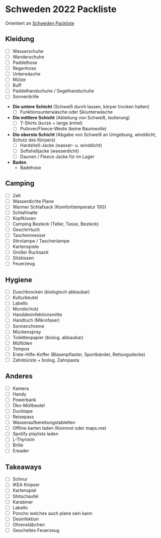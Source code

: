 # Schweden 2022 Packliste

Orientiert an [Schweden Packliste](..%2F..%2F2Areas%2FPrivateVault%2FPrivateVault%2F4Archive%2FKnuTripSchweden%2FSchweden%20Packliste.md)

## Kleidung
- [ ] Wasserschuhe  
- [ ] Wanderschuhe 
- [ ] Paddelhose 
- [ ] Regenhose 
- [ ] Unterwäsche 
- [ ] Mütze 
- [ ] Buff
- [ ] Paddelhandschuhe / Segelhandschuhe 
- [ ] Sonnenbrille 

- **Die untere Schicht** (Schweiß durch lassen, körper trocken halten)
	- [ ] Funktionsunterwäsche oder Skiunterwäsche
- **Die mittlere Schicht** (Ableitung von Schweiß, Isolierung)
	- [ ] T-Shirts (kurze + lange ärmel) 
	- [ ] Pullover/Fleece-Weste (keine Baumwolle)
- **Die oberste Schicht** (Abgabe von Schweiß an Umgebung, winddicht, Schutz des Körpers)
	- [ ] Hardshell-Jacke (wasser- u. winddicht)
	- [ ] Softshelljacke (wasserdicht)
	- [ ] Daunen / Fleece Jacke für im Lager
- **Baden**
	- Badehose

## Camping 
- [ ] Zelt
- [ ] Wasserdichte Plane
- [ ] Warmer Schlafsack (Komforttemperatur 10G)
- [ ] Schlafmatte
- [ ] Kopfkissen 
- [ ] Camping Besteck (Teller, Tasse, Besteck) 
- [ ] Geschirrtuch
- [ ] Taschenmesser
- [ ] Stirnlampe / Taschenlampe
- [ ] Kartenspiele
- [ ] Großer Rucksack
- [ ] Sitzkissen 
- [ ] Feuerzeug

## Hygiene 
- [ ] Duschbrocken (biologisch abbaubar)
- [ ] Kulturbeutel
- [ ] Labello
- [ ] Mundschutz
- [ ] Handdesinfektionsmitte
- [ ] Handtuch (Mikrofaser)
- [ ] Sonnenchreme
- [ ] Mückenspray
- [ ] Toilettenpapier (biolog. abbaubar)
- [ ] Mülltüten
- [ ] Tempos
- [ ] Erste-Hilfe-Koffer (Blasenpflaster, Sportbänder, Rettungsdecke)
- [ ] Zahnbürste + biolog. Zahnpasta

## Anderes
- [ ] Kamera
- [ ] Handy
- [ ] Powerbank
- [ ] Öko-Müllbeutel
- [ ] Ducktape
- [ ] Reisepass 
- [ ] Wasseraufbereitungstabletten
- [ ] Offline karten laden (Kommot oder maps.me)
- [ ] Spotify playlists laden
- [ ] L-Thyroxin
- [ ] Brille
- [ ] Ereader

## Takeaways
- [ ] Schnur
- [ ] IKEA Knipser
- [ ] Kartenspiel
- [ ] Shitschaufel
- [ ] Karabiner
- [ ] Labello
- [ ] Poncho welches auch plane sein kann 
- [ ] Desinfektion
- [ ] Ohrenstäbchen
- [ ] Gescheites Feuerzeug